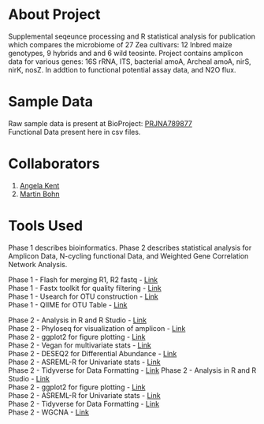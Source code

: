 # About Project
Supplemental seqeunce processing and R statistical analysis for publication which compares the microbiome of 27 Zea cultivars: 12 Inbred maize genotypes, 9 hybrids and and 6 wild teosinte. 
Project contains amplicon data for various genes: 16S rRNA, ITS, bacterial amoA, Archeal amoA, nirS, nirK, nosZ. In addtion to functional potential assay data, and N2O flux. 

# Sample Data 
Raw sample data is present at BioProject: [PRJNA789877](https://dataview.ncbi.nlm.nih.gov/object/PRJNA789877)<br/>
Functional Data present here in csv files. 

# Collaborators 
1. [Angela Kent](https://microbiome.nres.illinois.edu/)
2. [Martin Bohn](https://cropsciences.illinois.edu/people/profile/mbohn)

# Tools Used 
Phase 1 describes bioinformatics. Phase 2 describes statistical analysis for Amplicon Data, N-cycling functional Data, and Weighted Gene Correlation Network Analysis. 

Phase 1 - Flash for merging R1, R2 fastq - [Link](https://ccb.jhu.edu/software/FLASH/) <br/>
Phase 1 - Fastx toolkit for quality filtering - [Link](http://hannonlab.cshl.edu/fastx_toolkit/) <br/>
Phase 1 - Usearch for OTU construction - [Link](https://www.drive5.com/usearch/) <br/>
Phase 1 - QIIME for OTU Table - [Link](http://qiime.org/) <br/>

Phase 2 - Analysis in R and R Studio - [Link](https://www.rstudio.com/) <br/>
Phase 2 - Phyloseq for visualization of amplicon - [Link](https://joey711.github.io/phyloseq/) <br/>
Phase 2 - ggplot2 for figure plotting - [Link](https://ggplot2.tidyverse.org/) <br/>
Phase 2 - Vegan for multivariate stats - [Link](https://rdrr.io/rforge/vegan/) <br/>
Phase 2 - DESEQ2 for Differential Abundance - [Link](https://bioconductor.org/packages/release/bioc/html/DESeq2.html) <br/>
Phase 2 - ASREML-R for Univariate stats - [Link](https://www.vsni.co.uk/software/asreml-r) <br/>
Phase 2 - Tidyverse for Data Formatting - [Link](https://www.tidyverse.org/)
Phase 2 - Analysis in R and R Studio - [Link](https://www.rstudio.com/) <br/>
Phase 2 - ggplot2 for figure plotting - [Link](https://ggplot2.tidyverse.org/) <br/>
Phase 2 - ASREML-R for Univariate stats - [Link](https://www.vsni.co.uk/software/asreml-r) <br/>
Phase 2 - Tidyverse for Data Formatting - [Link](https://www.tidyverse.org/)<br/>
Phase 2 - WGCNA - [Link](https://bmcbioinformatics.biomedcentral.com/articles/10.1186/1471-2105-9-559) <br/>
